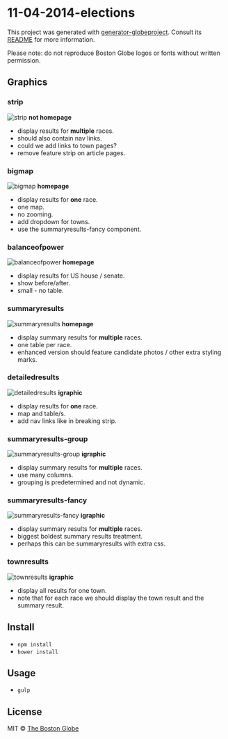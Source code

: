 # 11-04-2014-elections

This project was generated with [generator-globeproject](https://github.com/BostonGlobe/generator-globeproject). Consult its [README](https://github.com/BostonGlobe/generator-globeproject) for more information.

Please note: do not reproduce Boston Globe logos or fonts without written permission.

## Graphics

### strip
![strip](https://cloud.githubusercontent.com/assets/370976/4511030/59b4e9a6-4b30-11e4-9de6-e28b890d616c.jpg)
**not homepage**
- display results for **multiple** races.
- should also contain nav links.
- could we add links to town pages?
- remove feature strip on article pages.

### bigmap
![bigmap](https://cloud.githubusercontent.com/assets/370976/4511026/59abccb8-4b30-11e4-9833-fdd10f87c5af.jpg)
**homepage**
- display results for **one** race.
- one map.
- no zooming.
- add dropdown for towns.
- use the summaryresults-fancy component.

### balanceofpower
![balanceofpower](https://cloud.githubusercontent.com/assets/370976/4511024/59a832ec-4b30-11e4-91ae-6bb8592a122c.jpg)
**homepage**
- display results for US house / senate.
- show before/after.
- small - no table.

### summaryresults
![summaryresults](https://cloud.githubusercontent.com/assets/370976/4511025/59a929e0-4b30-11e4-9287-88be4b596369.jpg)
**homepage**
- display summary results for **multiple** races.
- one table per race.
- enhanced version should feature candidate photos / other extra styling marks.

### detailedresults
![detailedresults](https://cloud.githubusercontent.com/assets/370976/4511023/59a5d2ae-4b30-11e4-874c-1f64149429bf.jpg)
**igraphic**
- display results for **one** race.
- map and table/s.
- add nav links like in breaking strip.

### summaryresults-group
![summaryresults-group](https://cloud.githubusercontent.com/assets/370976/4511029/59b243ea-4b30-11e4-9a5b-418d2c7fb070.jpg)
**igraphic**
- display summary results for **multiple** races.
- use many columns.
- grouping is predetermined and not dynamic.

### summaryresults-fancy
![summaryresults-fancy](https://cloud.githubusercontent.com/assets/370976/4511028/59aee182-4b30-11e4-8572-aef3f8d0cfb7.jpg)
**igraphic**
- display summary results for **multiple** races.
- biggest boldest summary results treatment.
- perhaps this can be summaryresults with extra css.

### townresults
![townresults](https://cloud.githubusercontent.com/assets/370976/4511027/59ac578c-4b30-11e4-9af2-2f371dc9f8a1.jpg)
**igraphic**
- display all results for one town.
- note that for each race we should display the town result and the summary result.

## Install

- `npm install`
- `bower install`

## Usage

- `gulp`

## License

MIT © [The Boston Globe](http://github.com/BostonGlobe)
